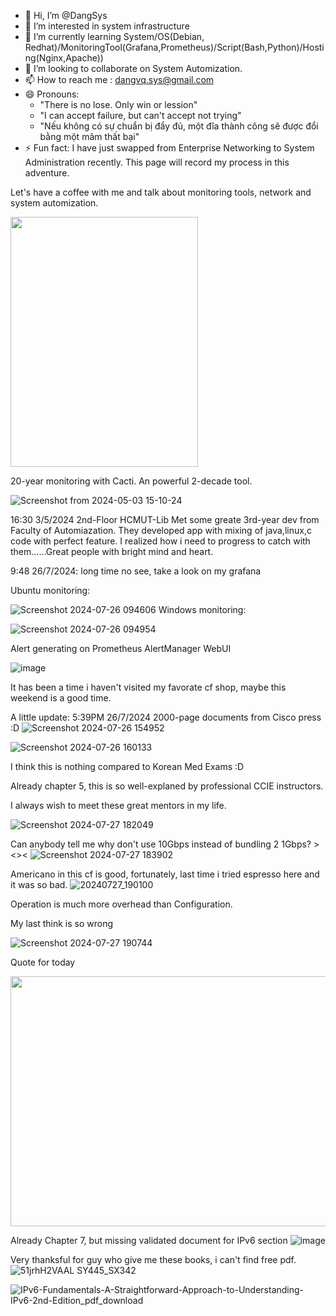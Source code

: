 - 👋 Hi, I’m @DangSys
- 👀 I’m interested in system infrastructure
- 🌱 I’m currently learning System/OS(Debian, Redhat)/MonitoringTool(Grafana,Prometheus)/Script(Bash,Python)/Hosting(Nginx,Apache))
- 💞️ I’m looking to collaborate on System Automization.
- 📫 How to reach me : dangvq.sys@gmail.com
- 😄 Pronouns:
    - "There is no lose. Only win or lession"
    - "I can accept failure, but can't accept not trying"
    - "Nếu không có sự chuẩn bị đẩy đủ, một đĩa thành công sẽ được đổi bằng một mâm thất bại"
- ⚡ Fun fact: I have just swapped from Enterprise Networking to System Administration recently. This page will record my process in this adventure.

Let's have a coffee with me and talk about monitoring tools, network and system automization.

<img src="https://github.com/DangSys/DangSys/assets/168504365/0c478859-e5e7-4330-90ab-d95178d07207" width=300, height=400>


20-year monitoring with Cacti. An powerful 2-decade tool.

![Screenshot from 2024-05-03 15-10-24](https://github.com/DangSys/DangSys/assets/168504365/49de9b14-658d-4c47-bab6-543f3dbbaf6a)

16:30 3/5/2024 2nd-Floor HCMUT-Lib Met some greate 3rd-year dev from Faculty of Automiazation. They developed app with mixing of java,linux,c code with perfect feature. 
I realized how i need to progress to catch with them......Great people with bright mind and heart.

9:48 26/7/2024: long time no see, take a look on my grafana

Ubuntu monitoring:

![Screenshot 2024-07-26 094606](https://github.com/user-attachments/assets/ae747d4c-8809-4ea7-b1b5-0cce2b650bbe)
Windows monitoring:

![Screenshot 2024-07-26 094954](https://github.com/user-attachments/assets/d938a7d6-cacb-4451-9b03-8d0d4355d86b)

Alert generating on Prometheus AlertManager WebUI

![image](https://github.com/user-attachments/assets/6c1fb929-5819-490b-844c-56e02f6a3859)

It has been a time i haven't visited my favorate cf shop, maybe this weekend is a good time.

A little update: 5:39PM 26/7/2024 2000-page documents from Cisco press :D
![Screenshot 2024-07-26 154952](https://github.com/user-attachments/assets/18c87543-1032-4a7b-bce0-bdd360508287)

![Screenshot 2024-07-26 160133](https://github.com/user-attachments/assets/aeb8aaaa-4e25-4d81-9059-9777d414dc2f)

I think this is nothing compared to Korean Med Exams :D

Already chapter 5, this is so well-explaned by professional CCIE instructors.

I always wish to meet these great mentors in my life.

![Screenshot 2024-07-27 182049](https://github.com/user-attachments/assets/1b78d75f-0323-4782-9fc9-403eced0a813)

Can anybody tell me why don't use 10Gbps instead of bundling 2 1Gbps? ><><
![Screenshot 2024-07-27 183902](https://github.com/user-attachments/assets/966ea395-1b8b-4f0b-8057-f42d706126aa)

Americano in this cf is good, fortunately, last time i tried espresso here and it was so bad.
![20240727_190100](https://github.com/user-attachments/assets/308b4123-f301-415b-b23e-4de13a13faf5)

<p>Operation is much more overhead than Configuration.</p>
<p>My last think is so wrong</p>

![Screenshot 2024-07-27 190744](https://github.com/user-attachments/assets/82c962dc-ac33-4135-87c0-bf35bfcdc194)

<p>Quote for today</p>
<img src="https://github.com/user-attachments/assets/f8a55103-485f-428b-8b99-eed52a0e6f5a" width=1200, height=400>

Already Chapter 7, but missing validated document for IPv6 section
![image](https://github.com/user-attachments/assets/bb88f7e1-5fb8-4bec-a366-44254958b46d)

Very thanksful for guy who give me these books, i can't find free pdf.
![51jrhH2VAAL _SY445_SX342_](https://github.com/user-attachments/assets/9a18c81b-4136-41f0-abbf-37b1997f1e92)

![IPv6-Fundamentals-A-Straightforward-Approach-to-Understanding-IPv6-2nd-Edition_pdf_download](https://github.com/user-attachments/assets/e014c138-b259-4d87-aa37-0d723ffbd3e6)



<!---
DangSys/DangSys is a ✨ special ✨ repository because its `README.md` (this file) appears on your GitHub profile.
You can click the Preview link to take a look at your changes.
--->
